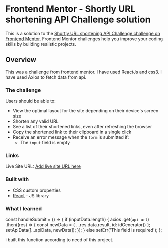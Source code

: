 # Frontend Mentor - Shortly URL shortening API Challenge solution

This is a solution to the [Shortly URL shortening API Challenge challenge on Frontend Mentor](https://www.frontendmentor.io/challenges/url-shortening-api-landing-page-2ce3ob-G). Frontend Mentor challenges help you improve your coding skills by building realistic projects.

## Overview

This was a challenge from frontend mentor. I have used ReactJs and css3.
I have used Axios to fetch data from api.

### The challenge

Users should be able to:

- View the optimal layout for the site depending on their device's screen size
- Shorten any valid URL
- See a list of their shortened links, even after refreshing the browser
- Copy the shortened link to their clipboard in a single click
- Receive an error message when the `form` is submitted if:
  - The `input` field is empty

### Links

Live Site URL: [Add live site URL here](https://sprightly-capybara-9a747b.netlify.app)

### Built with

- CSS custom properties
- [React](https://reactjs.org/) - JS library

### What I learned

const handleSubmit = () => {
if (inputData.length) {
axios
.get(`api url`)
.then((res) => {
const newData = { ...res.data.result, id: idGenerator() };
setApiData([...apiData, newData]);
});
} else setErr('This field is required');
};

i built this function according to need of this project.
